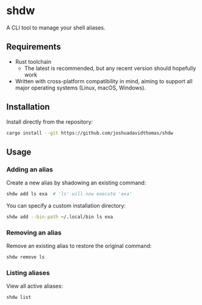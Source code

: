 # shdw

A CLI tool to manage your shell aliases.

## Requirements

- Rust toolchain
  - The latest is recommended, but any recent version should hopefully work
- Written with cross-platform compatibility in mind, aiming to support all major operating systems (Linux, macOS, Windows).

## Installation

Install directly from the repository:

```bash
cargo install --git https://github.com/joshuadavidthomas/shdw
```

## Usage

### Adding an alias

Create a new alias by shadowing an existing command:

```bash
shdw add ls exa  # 'ls' will now execute 'exa'
```

You can specify a custom installation directory:

```bash
shdw add --bin-path ~/.local/bin ls exa
```

### Removing an alias

Remove an existing alias to restore the original command:

```bash
shdw remove ls
```

### Listing aliases

View all active aliases:

```bash
shdw list
```
